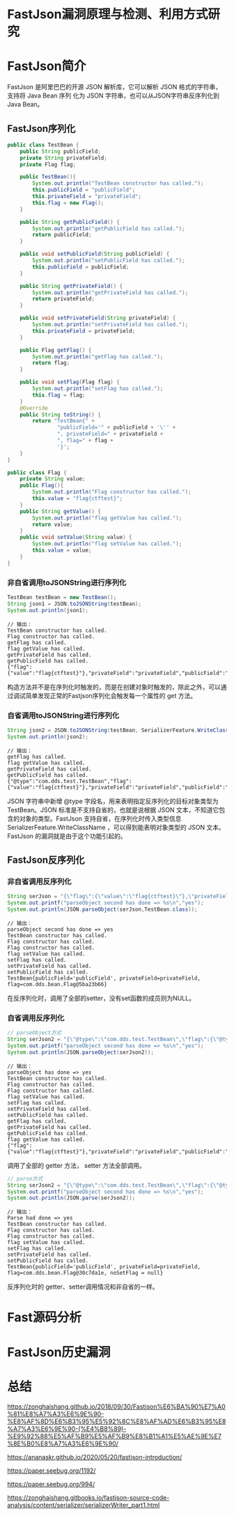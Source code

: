 # FastJson漏洞原理与检测、利用方式研究
# FastJson简介
FastJson 是阿⾥巴巴的开源 JSON 解析库，它可以解析 JSON 格式的字符串，⽀持将 Java Bean 序列
化为 JSON 字符串，也可以从JSON字符串反序列化到 Java Bean。
## FastJson序列化
```java
public class TestBean {
    public String publicField;
    private String privateField;
    private Flag flag;

    public TestBean(){
        System.out.println("TestBean constructor has called.");
        this.publicField = "publicField";
        this.privateField = "privateField";
        this.flag = new Flag();
    }

    public String getPublicField() {
        System.out.println("getPublicField has called.");
        return publicField;
    }

    public void setPublicField(String publicField) {
        System.out.println("setPublicField has called.");
        this.publicField = publicField;
    }

    public String getPrivateField() {
        System.out.println("getPrivateField has called.");
        return privateField;
    }

    public void setPrivateField(String privateField) {
        System.out.println("setPrivateField has called.");
        this.privateField = privateField;
    }

    public Flag getFlag() {
        System.out.println("getFlag has called.");
        return flag;
    }

    public void setFlag(Flag flag) {
        System.out.println("setFlag has called.");
        this.flag = flag;
    }
    @Override
    public String toString() {
        return "TestBean{" +
                "publicField='" + publicField + '\'' +
                ", privateField=" + privateField +
                ", flag=" + flag +
                '}';
    }
}

public class Flag {
    private String value;
    public Flag(){
        System.out.println("Flag constructor has called.");
        this.value = "flag{ctftest}";
    }
    public String getValue() {
        System.out.println("flag getValue has called.");
        return value;
    }
    public void setValue(String value) {
        System.out.println("flag setValue has called.");
        this.value = value;
    }
}
```
### **⾮⾃省调用toJSONString进行序列化**
```java
TestBean testBean = new TestBean();
String json1 = JSON.toJSONString(testBean);
System.out.println(json1);
```
```
// 输出：
TestBean constructor has called.
Flag constructor has called.
getFlag has called.
flag getValue has called.
getPrivateField has called.
getPublicField has called.
{"flag":{"value":"flag{ctftest}"},"privateField":"privateField","publicField":"publicField"}
```
构造⽅法并不是在序列化时触发的，⽽是在创建对象时触发的，除此之外，可以通过调试简单发现正常的Fastjson序列化会触发每⼀个属性的 get ⽅法。

### **⾃省调用toJSONString进行序列化**
```java
String json2 = JSON.toJSONString(testBean, SerializerFeature.WriteClassName);
System.out.println(json2);
```
```
// 输出：
getFlag has called.
flag getValue has called.
getPrivateField has called.
getPublicField has called.
{"@type":"com.dds.test.TestBean","flag":{"value":"flag{ctftest}"},"privateField":"privateField","publicField":"publicField"}
```
JSON 字符串中新增 @type 字段名，⽤来表明指定反序列化的⽬标对象类型为 TestBean。JSON 标准是不⽀持⾃省的，也就是说根据 JSON ⽂本，不知道它包含的对象的类型。FastJson ⽀持⾃省，在序列化时传⼊类型信息 SerializerFeature.WriteClassName ，可以得到能表明对象类型的 JSON ⽂本。FastJson 的漏洞就是由于这个功能引起的。
## FastJson反序列化
### **⾮⾃省调用反序列化**
```java
String serJson = "{\"flag\":{\"value\":\"flag{ctftest}\"},\"privateField\":\"privateField\",\"publicField\":\"publicField\"}";
System.out.printf("parseObject second has done => %s\n","yes");
System.out.println(JSON.parseObject(serJson,TestBean.class));
```
```
// 输出：
parseObject second has done => yes
TestBean constructor has called.
Flag constructor has called.
Flag constructor has called.
flag setValue has called.
setFlag has called.
setPrivateField has called.
setPublicField has called.
TestBean{publicField='publicField', privateField=privateField, flag=com.dds.bean.Flag@5ba23b66}
```
在反序列化时，调⽤了全部的setter，没有set函数的成员则为NULL。
### **⾃省调用反序列化**
```java
// parseObject方式
String serJson2 = "{\"@type\":\"com.dds.test.TestBean\",\"flag\":{\"@type\":\"com.dds.bean.Flag\",\"value\":\"flag{ctftest}\"},\"privateField\":\"privateField\",\"publicField\":\"publicField\"}";
System.out.printf("parseObject second has done => %s\n","yes");
System.out.println(JSON.parseObject(serJson2));
```
```
// 输出：
parseObject has done => yes
TestBean constructor has called.
Flag constructor has called.
Flag constructor has called.
flag setValue has called.
setFlag has called.
setPrivateField has called.
setPublicField has called.
getFlag has called.
getPrivateField has called.
getPublicField has called.
flag getValue has called.
{"flag":{"value":"flag{ctftest}"},"privateField":"privateField","publicField":"publicField"}
```
调⽤了全部的 getter ⽅法， setter ⽅法全部调⽤。
```java
// parse方式
String serJson2 = "{\"@type\":\"com.dds.test.TestBean\",\"flag\":{\"@type\":\"com.dds.bean.Flag\",\"value\":\"flag{ctftest}\"},\"privateField\":\"privateField\",\"publicField\":\"publicField\"}";
System.out.printf("parseObject second has done => %s\n","yes");
System.out.println(JSON.parse(serJson2));
```
```
// 输出：
Parse had done => yes
TestBean constructor has called.
Flag constructor has called.
Flag constructor has called.
flag setValue has called.
setFlag has called.
setPrivateField has called.
setPublicField has called.
TestBean{publicField='publicField', privateField=privateField, flag=com.dds.bean.Flag@30c7da1e, noSetFlag = null}
```
反序列化时的 getter、setter调⽤情况和⾮⾃省的⼀样。

# Fast源码分析

# FastJson历史漏洞

# 总结

https://zonghaishang.github.io/2018/09/30/Fastjson%E6%BA%90%E7%A0%81%E8%A7%A3%E6%9E%90-%E8%AF%8D%E6%B3%95%E5%92%8C%E8%AF%AD%E6%B3%95%E8%A7%A3%E6%9E%90-(%E4%B8%89)-%E9%92%88%E5%AF%B9%E5%AF%B9%E8%B1%A1%E5%AE%9E%E7%8E%B0%E8%A7%A3%E6%9E%90/

https://ananaskr.github.io/2020/05/20/fastjson-introduction/

https://paper.seebug.org/1192/

https://paper.seebug.org/994/

https://zonghaishang.gitbooks.io/fastjson-source-code-analysis/content/serializer/serializerWriter_part1.html